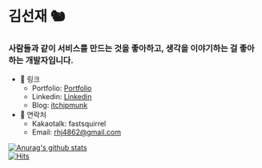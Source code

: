 # 김선재 🐿️

### 사람들과 같이 서비스를 만드는 것을 좋아하고, 생각을 이야기하는 걸 좋아하는 개발자입니다.

- 🔗 링크
  - Portfolio: [Portfolio](https://github.com/kor-Chipmunk/resume)
  - Linkedin: [Linkedin](https://www.linkedin.com/in/%EC%84%A0%EC%9E%AC-%EA%B9%80-123155129/)
  - Blog: [itchipmunk](https://itchipmunk.tistory.com)
- 💬 연락처
  - Kakaotalk: fastsquirrel
  - Email: rhj4862@gmail.com

[![Anurag's github stats](https://github-readme-stats.vercel.app/api?username=kor-Chipmunk)](https://github.com/anuraghazra/github-readme-stats)  
[![Hits](https://hits.seeyoufarm.com/api/count/incr/badge.svg?url=https%3A%2F%2Fgithub.com%2Fkor-Chipmunk)](https://github.com/kor-Chipmunk)
